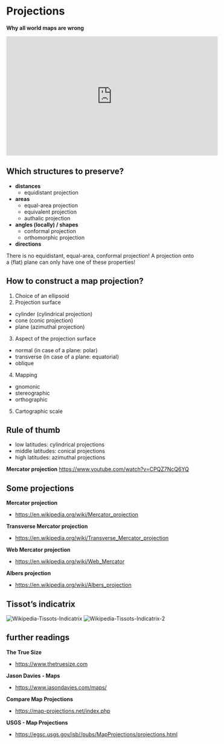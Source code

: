 # Projections


**Why all world maps are wrong**

<iframe width="560" height="315" src="https://www.youtube-nocookie.com/embed/kIID5FDi2JQ?rel=0" frameborder="0" allowfullscreen></iframe>


## Which structures to preserve?

- **distances**
  - equidistant projection
- **areas**
  - equal-area projection
  - equivalent projection
  - authalic projection
- **angles (locally) / shapes**
  - conformal projection
  - orthomorphic projection
- **directions**

There is no equidistant, equal-area, conformal projection!
A projection onto a (flat) plane can only have one of these properties! 


## How to construct a map projection?

1. Choice of an ellipsoid
2. Projection surface
  - cylinder (cylindrical projection)
  - cone (conic projection)
  - plane (azimuthal projection)
3. Aspect of the projection surface
  - normal (in case of a plane: polar)
  - transverse (in case of a plane: equatorial)
  - oblique
4. Mapping
  - gnomonic
  - stereographic
  - orthographic
5. Cartographic scale

## Rule of thumb

- low latitudes: cylindrical projections
- middle latitudes: conical projections
- high latitudes: azimuthal projections


**Mercator projection**
https://www.youtube.com/watch?v=CPQZ7NcQ6YQ


## Some projections

**Mercator projection**
- https://en.wikipedia.org/wiki/Mercator_projection

**Transverse Mercator projection**
- https://en.wikipedia.org/wiki/Transverse_Mercator_projection

**Web Mercator projection**
- https://en.wikipedia.org/wiki/Web_Mercator

**Albers projection**
- https://en.wikipedia.org/wiki/Albers_projection


## Tissot’s indicatrix

![Wikipedia-Tissots-Indicatrix](https://upload.wikimedia.org/wikipedia/commons/0/0e/Tissot_world_from_space.png)
![Wikipedia-Tissots-Indicatrix-2](https://upload.wikimedia.org/wikipedia/commons/8/87/Tissot_mercator.png)


## further readings

**The True Size**
- https://www.thetruesize.com

**Jason Davies - Maps**
- https://www.jasondavies.com/maps/

**Compare Map Projections**
- https://map-projections.net/index.php

**USGS - Map Projections**
- https://egsc.usgs.gov/isb//pubs/MapProjections/projections.html
